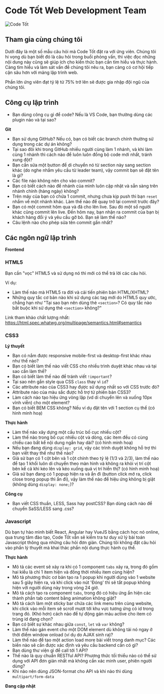 # Code Tốt Web Development Team

![Code Tốt](https://codetot.vn/wp-content/uploads/2022/09/untitled-17-1-1080x593.jpg)

## Tham gia cùng chúng tôi

Dưới đây là một số mẫu câu hỏi mà Code Tốt đặt ra với ứng viên. Chúng tôi hi vọng dù bạn biết đó là câu hỏi trong buổi phỏng vấn, thì việc đọc những nội dung này cũng sẽ giúp ích cho kiến thức bạn cần tìm hiểu và thực hành. Càng tìm hiểu và làm sát vấn đề chúng tôi nêu ra, bạn càng có cơ hội tiếp cận sâu hơn với mảng lập trình web.

Phần lớn ứng viên đạt tỷ lệ từ 75% trở lên sẽ được gia nhập đội ngũ của chúng tôi.

## Công cụ lập trình

- Bạn dùng công cụ gì để code? Nếu là VS Code, bạn thường dùng các plugin nào và tại sao?

**Git**

- Bạn sử dụng GitHub? Nếu có, bạn có biết các branch chính thường sử dụng trong các dự án không?
- Tại sao đôi khi trong GitHub nhiều người cùng làm 1 nhánh, và khi làm cùng 1 nhánh thì cách nào để luôn luôn đồng bộ code mới nhất, tránh xung đột?
- Bạn cần sửa một button để di chuyển nó từ section này sang section khác (do nghe nhầm yêu cầu từ leader team), vậy commit bạn sẽ đặt tên là gì?
- Các file nào không nên cho vào commit?
- Bạn có biết cách nào để nhánh của mình luôn cập nhật và sẵn sàng trên nhánh chính (hàng ngày) không?
- Trên máy của bạn có chứa 1 commit, nhưng chưa kịp push thì bạn `reset` nhầm về một nhánh khác. Làm thế nào để quay trở lại commit trước đây?
- Bạn có một commit hôm qua và đã cho lên live. Sau đó một số người khác cũng commit lên live. Đến hôm nay, bạn nhận ra commit của bạn bị khách hàng đổi ý và yêu cầu gỡ bỏ. Bạn sẽ làm thế nào?
- Câu lệnh nào cho phép sửa tên commit gần nhất?

## Các ngôn ngữ lập trình

**Frontend**

### HTML5

Bạn cần "vọc" HTML5 và sử dụng nó thì mới có thể trả lời các câu hỏi.

Ví dụ: 

- Làm thế nào mà HTML5 ra đời và cải tiến phiên bản HTML/XHTML?
- Những quy tắc cơ bản nào khi sử dụng các tag mới do HTML5 quy ước, chẳng hạn như "Tại sao bạn nên dùng thẻ `<section>`? Có quy tắc nào bắt buộc khi sử dụng thẻ `<section>` không?"

Link tham khảo chất lượng nhất: https://html.spec.whatwg.org/multipage/semantics.html#semantics

### CSS3

**Lý thuyết**

- Bạn có nắm được responsive mobile-first và desktop-first khác nhau như thế nào?
- Bạn có biết làm thế nào viết CSS cho nhiều trình duyệt khác nhau và tại sao cần làm thế?
- Bạn có biết làm thế nào để tránh viết `!important`?
- Tại sao nên gắn style qua CSS `class` thay vì `id`?
- Các attribute nào của CSS3 hay được sử dụng nhất so với CSS trước đó?
- Attribute nào của màu sắc được hỗ trợ từ phiên bản CSS3?
- Làm cách nào tạo hiệu ứng vòng lặp (vd di chuyển lên và xuống 10px vĩnh viễn) cho một element?
- Bạn có biết BEM CSS không? Nếu ví dụ đặt tên với 1 section cụ thể (có hình minh hoạ)

**Thực hành**

- Làm thế nào xây dựng một cấu trúc bố cục nhiều cột?
- Làm thế nào trong bố cục nhiều cột và dòng, các item đều có cùng chiều cao bất kể nội dung ngắn hay dài? (có hình minh hoạ)
- Nếu bạn đang dùng `display: grid`, vậy các trình duyệt không hỗ trợ thì bạn viết thay thế như thế nào?
- Giả sử bạn có 1 cột bên và 1 cột chính theo tỷ lệ (1/3 và 2/3), làm thế nào để tạo 1 khối luôn di chuyển theo màn hình và không ra khỏi vị trí cột bên kể cả khi kéo lên và kéo xuống quá vị trí hiển thị? (có hình minh hoạ)
- Giả sử bạn đang có 1 popup hiện ra và ẩn đi (button click mở ra, click close trong popup thì ẩn đi), vậy làm thế nào để hiệu ứng không bị giật (không dùng `display: none;`)?

**Công cụ**

- Bạn viết CSS thuần, LESS, Sass hay postCSS? Bạn dùng cách nào để chuyển SaSS/LESS sang .css?

### Javascript

Dù bạn tự hào mình biết React, Angular hay VueJS bằng cách học nó online, qua trung tâm đào tạo, Code Tốt vẫn sẽ kiểm tra tư duy xử lý bài toán Javascript thông qua những câu hỏi đơn giản.
Chúng tôi không đặt câu hỏi vào phần lý thuyết mà khai thác phần nội dung thực hành cụ thể.

**Thực hành**

- Mô tả các event sẽ xảy ra khi có 1 component `tabs` xảy ra, trong đó gồm hai kiểu là chỉ 1 item hiện và đồng thời nhiều item cùng hiện?
- Mô tả phương thức cơ bản tạo ra 1 popup khi người dùng vào 1 website sau 5 giây hiện ra, và khi click vào nút 'Đóng' thì sẽ tắt popup không hiện với người dùng này trong vòng 24 giờ.
- Mô tả cách tạo ra component `tabs`, trong đó có hiệu ứng ẩn hiện các thành phần tab content bằng animation không giật?
- Mô tả cách làm một sticky bar chứa các link menu trên cùng website, khi click vào mỗi item sẽ scroll mượt tới khu vực tương ứng có id trong trang đó. (Khó hơn) cách nào để tự động gán màu active cho item có trùng id đang chọn?
- Bạn có biết sự khác nhau giữa `const`, `let` và `var` không?
- Làm thế nào gán event cho một DOM element dù không tải nó ngay ở thời điểm window onload (ví dụ do AJAX sinh ra)?
- Làm thế nào để tạo một action load more bài viết trong danh mục? Các biến nào sẽ cần được xác định và yêu cầu backend cần có gì?
- Bạn dùng thư viện gì để call tới 1 API?
- Thế nào là quy chuẩn RESTful API? Phương thức tối thiểu nào có thể sử dụng với API đơn giản nhất mà không cần xác minh user, phiên người dùng?
- Khi nào nên dùng JSON-format cho API và khi nào thì dùng `multipart/form-data`

**Đang cập nhật**
